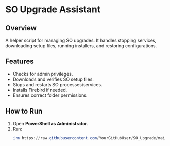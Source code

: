 # SO Upgrade Assistant

## Overview
A helper script for managing SO upgrades. It handles stopping services, downloading setup files, running installers, and restoring configurations.

## Features
- Checks for admin privileges.
- Downloads and verifies SO setup files.
- Stops and restarts SO processes/services.
- Installs Firebird if needed.
- Ensures correct folder permissions.

## How to Run
1. Open **PowerShell as Administrator**.
2. Run:
   ```powershell
   irm https://raw.githubusercontent.com/YourGitHubUser/SO_Upgrade/main/soua.ps1 | iex
